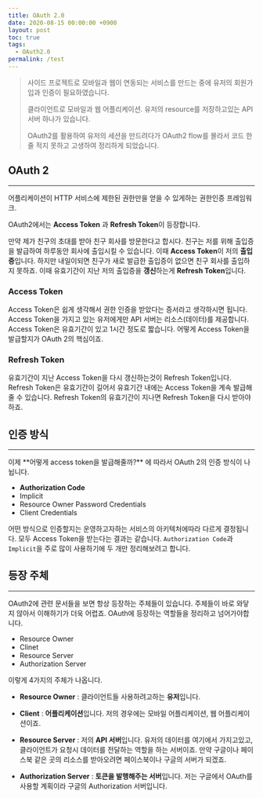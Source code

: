 ```yaml
---
title: OAuth 2.0
date: 2020-08-15 00:00:00 +0900
layout: post
toc: true
tags:
  - OAuth2.0
permalink: /test
---
```


> 사이드 프로젝트로 모바일과 웹이 연동되는 서비스를 만드는 중에 유저의 회원가입과 인증이 필요하였습니다.
>
> 클라이언트로 모바일과 웹 어플리케이션. 유저의 resource를 저장하고있는 API 서버 하나가 있습니다.
>
> OAuth2를 활용하여 유저의 세션을 만드려다가 OAuth2 flow를 몰라서 코드 한 줄 적지 못하고 고생하여 정리하게 되었습니다.

## OAuth 2

<hr>

어플리케이션이 HTTP 서비스에 제한된 권한만을 얻을 수 있게하는 권한인증 프레임워크.

OAuth2에서는 **Access Token** 과 **Refresh Token**이 등장합니다.

만약 제가 친구의 초대를 받아 친구 회사를 방문한다고 합시다. 친구는 저를 위해 출입증을 발급하여 하루동안 회사에 출입시킬 수 있습니다. 이때 **Access Token**이 저의 **출입증**입니다. 하지만 내일이되면 친구가 새로 발급한 출입증이 없으면 친구 회사를 출입하지 못하죠. 이때 유효기간이 지난 저의 출입증을 **갱신**하는게 **Refresh Token**입니다.

### Access Token

Access Token은 쉽게 생각해서 권한 인증을 받았다는 증서라고 생각하시면 됩니다. Access Token을 가지고 있는 유저에게만 API 서버는 리소스(데이터)를 제공합니다. Access Token은 유효기간이 있고 1시간 정도로 짧습니다. 어떻게 Access Token을 발급할지가 OAuth 2의 핵심이죠.

### Refresh Token

유효기간이 지난 Access Token을 다시 갱신하는것이 Refresh Token입니다. Refresh Token은 유효기간이 길어서 유효기간 내에는 Access Token을 계속 발급해줄 수 있습니다. Refresh Token의 유효기간이 지나면 Refresh Token을 다시 받아야하죠.

## 인증 방식

<hr>
이제 **어떻게 access token을 발급해줄까?** 에 따라서 OAuth 2의 인증 방식이 나뉩니다.

- **Authorization Code**
- Implicit
- Resource Owner Password Credentials
- Client Credentials

어떤 방식으로 인증할지는 운영하고자하는 서비스의 아키텍처에따라 다르게 결정됩니다. 모두 Access Token을 받는다는 결과는 같습니다. `Authorization Code`과 `Implicit`을 주로 많이 사용하기에 두 개만 정리해보려고 합니다.

## 등장 주체

<hr>
OAuth2에 관련 문서들을 보면 항상 등장하는 주체들이 있습니다. 주체들이 바로 와닿지 않아서 이해하기가 더욱 어렵죠. OAuth에 등장하는 역할들을 정리하고 넘어가야합니다.

- Resource Owner
- Clinet
- Resource Server
- Authorization Server

이렇게 4가지의 주체가 나옵니다.

- **Resource Owner** : 클라이언트들 사용하려고하는 **유저**입니다.

- **Client** : **어플리케이션**입니다. 저의 경우에는 모바일 어플리케이션, 웹 어플리케이션이죠.

- **Resource Server** : 저의 **API 서버**입니다. 유저의 데이터를 여기에서 가지고있고, 클라이언트가 요청시 데이터를 전달하는 역할을 하는 서버이죠. 만약 구글이나 페이스북 같은 곳의 리소스를 받아오려면 페이스북이나 구글의 서버가 되겠죠.

- **Authorization Server** : **토큰을 발행해주는 서버**입니다. 저는 구글에서 OAuth를 사용할 계획이라 구글의 Authorization 서버입니다.
